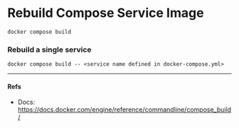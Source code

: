# Rebuild Compose Service Image

```shell
docker compose build
```

### Rebuild a single service

```shell
docker compose build -- <service name defined in docker-compose.yml>
```

---

#### Refs

- Docs: https://docs.docker.com/engine/reference/commandline/compose_build/
